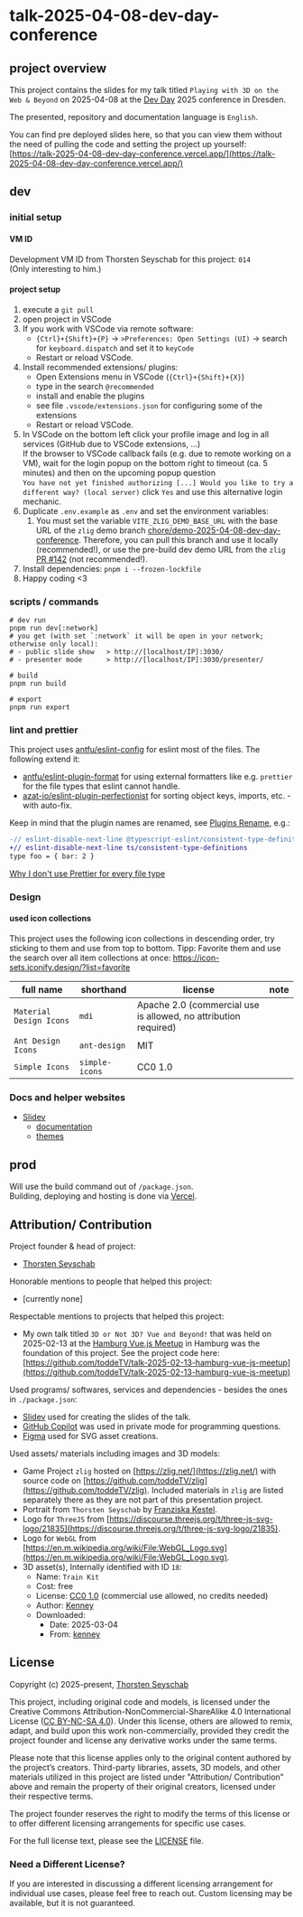 # talk-2025-04-08-dev-day-conference

## project overview

This project contains the slides for my talk titled `Playing with 3D on the Web & Beyond` on 2025-04-08 at the [Dev Day](https://www.devday.de/) 2025 conference in Dresden.

The presented, repository and documentation language is `English`.

You can find pre deployed slides here, so that you can view them without the need of pulling the code and setting the project up yourself:<br>
[https://talk-2025-04-08-dev-day-conference.vercel.app/](https://talk-2025-04-08-dev-day-conference.vercel.app/)

## dev

### initial setup

#### VM ID

Development VM ID from Thorsten Seyschab for this project: `014`<br>
(Only interesting to him.)

#### project setup

1. execute a `git pull`
2. open project in VSCode
3. If you work with VSCode via remote software:
   - `{Ctrl}+{Shift}+{P}` -> `>Preferences: Open Settings (UI)` -> search for `keyboard.dispatch` and set it to `keyCode`
   - Restart or reload VSCode.
4. Install recommended extensions/ plugins:
   - Open Extensions menu in VSCode (`{Ctrl}+{Shift}+{X}`)
   - type in the search `@recommended`
   - install and enable the plugins
   - see file `.vscode/extensions.json` for configuring some of the extensions
   - Restart or reload VSCode.
5. In VSCode on the bottom left click your profile image and log in all services (GitHub due to VSCode extensions, ...)<br>
   If the browser to VSCode callback fails (e.g. due to remote working on a VM), wait for the login popup on the
   bottom right to timeout (ca. 5 minutes) and then on the upcoming popup question<br>
   `You have not yet finished authorizing [...] Would you like to try a different way? (local server)` click `Yes`
   and use this alternative login mechanic.
6. Duplicate `.env.example` as `.env` and set the environment variables:
   1. You must set the variable `VITE_ZLIG_DEMO_BASE_URL` with the base URL of the `zlig` demo branch
      [chore/demo-2025-04-08-dev-day-conference](https://github.com/toddeTV/zlig/tree/chore/demo-2025-04-08-dev-day-conference).
      Therefore, you can pull this branch and use it locally (recommended!), or use the pre-build dev demo URL
      from the `zlig` [PR #142](https://github.com/toddeTV/zlig/pull/142) (not recommended!).
7. Install dependencies: `pnpm i --frozen-lockfile`
8. Happy coding <3

### scripts / commands

```shell
# dev run
pnpm run dev[:network]
# you get (with set `:network` it will be open in your network; otherwise only local):
# - public slide show   > http://[localhost/IP]:3030/
# - presenter mode      > http://[localhost/IP]:3030/presenter/

# build
pnpm run build

# export
pnpm run export
```

### lint and prettier

This project uses [antfu/eslint-config](https://github.com/antfu/eslint-config) for eslint most of the files.
The following extend it:

- [antfu/eslint-plugin-format](https://github.com/antfu/eslint-plugin-format) for using external formatters like
  e.g. `prettier` for the file types that eslint cannot handle.
- [azat-io/eslint-plugin-perfectionist](https://github.com/azat-io/eslint-plugin-perfectionist) for
  sorting object keys, imports, etc. - with auto-fix.

Keep in mind that the plugin names are renamed, see
[Plugins Rename](https://github.com/antfu/eslint-config?tab=readme-ov-file#plugins-renaming), e.g.:

```diff
-// eslint-disable-next-line @typescript-eslint/consistent-type-definitions
+// eslint-disable-next-line ts/consistent-type-definitions
type foo = { bar: 2 }
```

[Why I don't use Prettier for every file type](https://antfu.me/posts/why-not-prettier)

### Design

#### used icon collections

This project uses the following icon collections in descending order, try sticking to them and use from top to bottom.
Tipp: Favorite them and use the search over all item collections at once: https://icon-sets.iconify.design/?list=favorite

| full name               | shorthand      | license                                                         | note |
| ----------------------- | -------------- | --------------------------------------------------------------- | ---- |
| `Material Design Icons` | `mdi`          | Apache 2.0 (commercial use is allowed, no attribution required) |      |
| `Ant Design Icons`      | `ant-design`   | MIT                                                             |      |
| `Simple Icons`          | `simple-icons` | CC0 1.0                                                         |      |

### Docs and helper websites

- [Slidev](https://github.com/slidevjs/slidev)
  - [documentation](https://sli.dev/)
  - [themes](https://github.com/slidevjs/themes)

## prod

Will use the build command out of `/package.json`.<br>
Building, deploying and hosting is done via [Vercel](https://vercel.com/).

## Attribution/ Contribution

Project founder & head of project:

- [Thorsten Seyschab](https://todde.tv)

Honorable mentions to people that helped this project:

- \[currently none\]

Respectable mentions to projects that helped this project:

- My own talk titled `3D or Not 3D? Vue and Beyond!` that was held on 2025-02-13 at the [Hamburg Vue.js Meetup](https://www.meetup.com/de-DE/hamburg-vue-js-meetup/events/305791383/) in Hamburg was the foundation of this project. See the project code here: [https://github.com/toddeTV/talk-2025-02-13-hamburg-vue-js-meetup](https://github.com/toddeTV/talk-2025-02-13-hamburg-vue-js-meetup)

Used programs/ softwares, services and dependencies - besides the ones in `./package.json`:

- [Slidev](https://github.com/slidevjs/slidev) used for creating the slides of the talk.
- [GitHub Copilot](https://github.com/features/copilot) was used in private mode for programming questions.
- [Figma](https://www.figma.com/) used for SVG asset creations.

Used assets/ materials including images and 3D models:

- Game Project `zlig` hosted on [https://zlig.net/](https://zlig.net/) with source code on [https://github.com/toddeTV/zlig](https://github.com/toddeTV/zlig). Included materials in `zlig` are listed separately there as they are not part of this presentation project.
- Portrait from `Thorsten Seyschab` by [Franziska Kestel](https://franziskakestel.de/).
- Logo for `ThreeJS` from [https://discourse.threejs.org/t/three-js-svg-logo/21835](https://discourse.threejs.org/t/three-js-svg-logo/21835).
- Logo for `WebGL` from [https://en.m.wikipedia.org/wiki/File:WebGL_Logo.svg](https://en.m.wikipedia.org/wiki/File:WebGL_Logo.svg).
- 3D asset(s), Internally identified with ID `18`:
  - Name: `Train Kit`
  - Cost: free
  - License: [CC0 1.0](https://creativecommons.org/publicdomain/zero/1.0/) (commercial use allowed, no credits needed)
  - Author: [Kenney](https://kenney.nl/)
  - Downloaded:
    - Date: 2025-03-04
    - From: [kenney](https://kenney.nl/assets/train-kit)

## License

Copyright (c) 2025-present, [Thorsten Seyschab](https://todde.tv)

This project, including original code and models, is licensed under the Creative Commons Attribution-NonCommercial-ShareAlike 4.0 International License ([CC BY-NC-SA 4.0](https://creativecommons.org/licenses/by-nc-sa/4.0/)). Under this license, others are allowed to remix, adapt, and build upon this work non-commercially, provided they credit the project founder and license any derivative works under the same terms.

Please note that this license applies only to the original content authored by the project’s creators. Third-party libraries, assets, 3D models, and other materials utilized in this project are listed under "Attribution/ Contribution" above and remain the property of their original creators, licensed under their respective terms.

The project founder reserves the right to modify the terms of this license or to offer different licensing arrangements for specific use cases.

For the full license text, please see the [LICENSE](./LICENSE) file.

### Need a Different License?

If you are interested in discussing a different licensing arrangement for individual use cases, please feel free to reach out. Custom licensing may be available, but it is not guaranteed.
